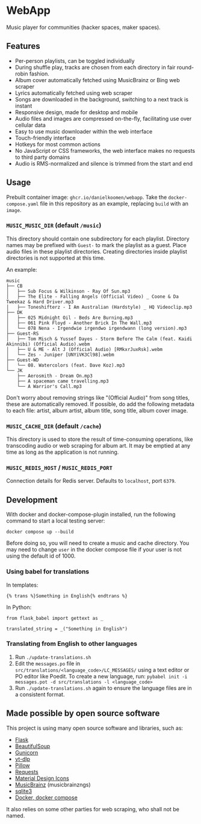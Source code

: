 # WebApp

Music player for communities (hacker spaces, maker spaces).

## Features

- Per-person playlists, can be toggled individually
- During shuffle play, tracks are chosen from each directory in fair round-robin fashion.
- Album cover automatically fetched using MusicBrainz or Bing web scraper
- Lyrics automatically fetched using web scraper
- Songs are downloaded in the background, switching to a next track is instant
- Responsive design, made for desktop and mobile
- Audio files and images are compressed on-the-fly, facilitating use over cellular data
- Easy to use music downloader within the web interface
- Touch-friendly interface
- Hotkeys for most common actions
- No JavaScript or CSS frameworks, the web interface makes no requests to third party domains
- Audio is RMS-normalized and silence is trimmed from the start and end

## Usage

Prebuilt container image: `ghcr.io/danielkoomen/webapp`. Take the `docker-compose.yaml` file in this repository as an example, replacing `build` with an `image`.

### `MUSIC_MUSIC_DIR` (default `/music`)

This directory should contain one subdirectory for each playlist. Directory names may be prefixed with `Guest-` to mark the playlist as a guest. Place audio files in these playlist directories. Creating directories inside playlist directories is not supported at this time.

An example:

```
music
├── CB
│   ├── Sub Focus & Wilkinson - Ray Of Sun.mp3
│   ├── The Elite - Falling Angels (Official Video) _ Coone & Da Tweekaz & Hard Driver.mp3
│   ├── Toneshifterz - I Am Australian (Hardstyle) _ HQ Videoclip.mp3
├── DK
│   ├── 025 Midnight Oil - Beds Are Burning.mp3
│   ├── 061 Pink Floyd - Another Brick In The Wall.mp3
│   └── 078 Nena - Irgendwie irgendwo irgendwann (long version).mp3
├── Guest-RS
│   ├── Tom Misch & Yussef Dayes - Storm Before The Calm (feat. Kaidi Akinnibi) (Official Audio).webm
│   ├── U & ME - Alt J (Official Audio) [RMkxrJuxRsk].webm
│   └── Zes - Juniper [UNYiVK3Cl98].webm
├── Guest-WD
│   └── 08. Watercolors (feat. Dave Koz).mp3
└── JK
    ├── Aerosmith - Dream On.mp3
    ├── A spaceman came travelling.mp3
    └── A Warrior's Call.mp3
```

Don't worry about removing strings like "(Official Audio)" from song titles, these are automatically removed. If possible, do add the following metadata to each file: artist, album artist, album title, song title, album cover image.

### `MUSIC_CACHE_DIR` (default `/cache`)

This directory is used to store the result of time-consuming operations, like transcoding audio or web scraping for album art. It may be emptied at any time as long as the application is not running.

### `MUSIC_REDIS_HOST` / `MUSIC_REDIS_PORT`

Connection details for Redis server. Defaults to `localhost`, port `6379`.

## Development

With docker and docker-compose-plugin installed, run the following command to start a local testing server:
```
docker compose up --build
```

Before doing so, you will need to create a music and cache directory. You may need to change `user` in the docker compose file if your user is not using the default id of 1000.

### Using babel for translations

In templates:
```
{% trans %}Something in English{% endtrans %}
```

In Python:
```
from flask_babel import gettext as _

translated_string = _("Something in English")
```

### Translating from English to other languages

1. Run `./update-translations.sh`
2. Edit the `messages.po` file in `src/translations/<language_code>/LC_MESSAGES/` using a text editor or PO editor like Poedit. To create a new language, run: `pybabel init -i messages.pot -d src/translations -l <language_code>`
3. Run `./update-translations.sh` again to ensure the language files are in a consistent format.

## Made possible by open source software

This project is using many open source software and libraries, such as:

- [Flask](https://flask.palletsprojects.com)
- [BeautifulSoup](https://pypi.org/project/beautifulsoup4)
- [Gunicorn](https://gunicorn.org)
- [yt-dlp](https://github.com/yt-dlp/yt-dlp)
- [Pillow](https://pillow.readthedocs.io)
- [Requests](https://pypi.org/project/requests)
- [Material Design Icons](https://materialdesignicons.com)
- [MusicBrainz](https://musicbrainz.org) (musicbrainzngs)
- [sqlite3](https://docs.python.org/3/library/sqlite3.html)
- [Docker, docker compose](https://docs.docker.com/get-docker)

It also relies on some other parties for web scraping, who shall not be named.
